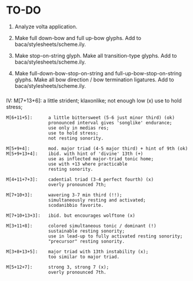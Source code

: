 TO-DO
=====

1.  Analyze volta application.

2.  Make full down-bow and full up-bow glyphs.
    Add to baca/stylesheets/scheme.ily.

3.  Make stop-on-string glyph.
    Make all transition-type glyphs.
    Add to baca/stylesheets/scheme.ily.

4.  Make full-down-bow-stop-on-string and full-up-bow-stop-on-string glyphs.
    Make all bow direction / bow termination ligatures.
    Add to baca/stylesheets/scheme.ily.

###

IV:
    M[7+13+6]:      a little strident; klaxonlike; not enough low (x)
                    use to hold stress;

    M[6+11+5]:      a little bittersweet (5-6 just minor third) (ok)
                    pronounced interval gives 'songlike' endurance;
                    use only in medias res;
                    use to hold stress;
                    not resting sonority.

    M[5+9+4]:       mod. major triad (4-5 major third) + hint of 9th (ok)
    M[5+9+13+4]:    ibid. with hint of 'divine' 13th (+)
                    use as inflected major-triad tonic home;
                    use with +13 where practicable
                    resting sonority.

    M[4+11+7+3]:    cadential triad (3-4 perfect fourth) (x)
                    overly pronounced 7th;

    M[7+10+3]:      wavering 3-7 min third (!!);
                    simultaneously resting and activated;
                    scodanibbio favorite.

    M[7+10+13+3]:   ibid. but encourages wolftone (x)

    M[3+11+8]:      colored simultaneous tonic / dominant (!)
                    sustainable resting sonority;
                    use in lead-up to fully activated resting sonority;
                    "precursor" resting sonority.

    M[3+8+13+5]:    major triad with 13th instability (x);
                    too similar to major triad.

    M[5+12+7]:      strong 3, strong 7 (x);
                    overly pronounced 7th.
